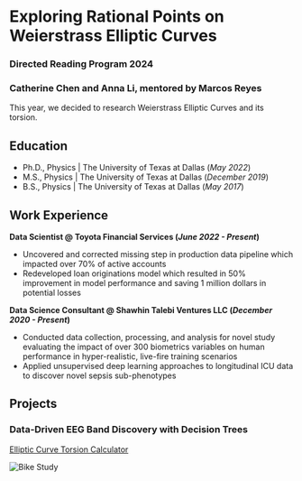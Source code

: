 # Exploring Rational Points on Weierstrass Elliptic Curves

### Directed Reading Program 2024
### Catherine Chen and Anna Li, mentored by Marcos Reyes


This year, we decided to research Weierstrass Elliptic Curves and its torsion. 

## Education
- Ph.D., Physics | The University of Texas at Dallas (_May 2022_)								       		
- M.S., Physics	| The University of Texas at Dallas (_December 2019_)	 			        		
- B.S., Physics | The University of Texas at Dallas (_May 2017_)

## Work Experience
**Data Scientist @ Toyota Financial Services (_June 2022 - Present_)**
- Uncovered and corrected missing step in production data pipeline which impacted over 70% of active accounts
- Redeveloped loan originations model which resulted in 50% improvement in model performance and saving 1 million dollars in potential losses

**Data Science Consultant @ Shawhin Talebi Ventures LLC (_December 2020 - Present_)**
- Conducted data collection, processing, and analysis for novel study evaluating the impact of over 300 biometrics variables on human performance in hyper-realistic, live-fire training scenarios
- Applied unsupervised deep learning approaches to longitudinal ICU data to discover novel sepsis sub-phenotypes

## Projects
### Data-Driven EEG Band Discovery with Decision Trees
[Elliptic Curve Torsion Calculator](https://replit.com/@cchen935/Elliptical-Curve)



![Bike Study](/assets/img/bike_study.jpeg)

